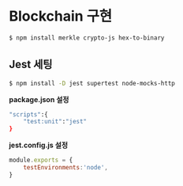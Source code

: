 # Blockchain 구현

```sh
$ npm install merkle crypto-js hex-to-binary
```

## Jest 세팅

```sh
$ npm install -D jest supertest node-mocks-http
```

**package.json 설정**
```sh
"scripts":{
    "test:unit":"jest"
}
```

**jest.config.js 설정**

```js
module.exports = {
    testEnvironments:'node',
}
```

